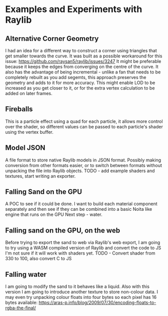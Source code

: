 # Examples and Experiments with Raylib

## Alternative Corner Geometry

I had an idea for a different way to construct a corner using triangles that get smaller towards the curve.
It was built as a possible workaround for this issue: https://github.com/raysan5/raylib/issues/3247
It might be preferable because it keeps the edges from converging on the centre of the curve.
It also has the advantage of being incremental - unlike a fan that needs to be completely rebuilt as you add segemts, this approach preserves the geometry and adds to it for more accuracy.
This might enable LOD to be increased as you get closer to it, or for the extra vertex calculation to be added on later frames.

## Fireballs

This is a particle effect using a quad for each particle, it allows more control over the shader, so different values can be passed to each particle's shader using the vertex buffer.

## Model JSON

A file format to store native Raylib models in JSON format.
Possibly making conversion from other formats easier, or to switch between formats without unpacking the file into Raylib objects.
TODO - add example shaders and textures, start writing an exporter.

## Falling Sand on the GPU

A POC to see if it could be done.
I want to build each material component separately and then see if they can be combined into a basic Noita like engine that runs on the GPU
Next step - water.

## Falling sand on the GPU, on the web

Before trying to export the sand to web via Raylib's web export, I am going to try using a WASM compiled version of Raylib and convert the code to JS
I'm not sure if it will work with shaders yet.
TODO - Convert shader from 330 to 100, also convert C to JS

## Falling water

I am going to modify the sand to it behaves like a liquid.
Also with this version I am going to introduce another texture to store non-colour data.
I may even try unpacking colour floats into four bytes so each pixel has 16 bytes available: https://aras-p.info/blog/2009/07/30/encoding-floats-to-rgba-the-final/
